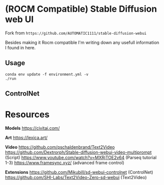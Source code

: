 # (ROCM Compatible) Stable Diffusion web UI 

Fork from `https://github.com/AUTOMATIC1111/stable-diffusion-webui`

Besides making it Rocm compatible I'm writing down any usefull information I found in here.

## Usage

```
conda env update -f environment.yml -v
./run
```

## ControlNet

# Resources
**Models**
https://civitai.com/

**Art**
https://lexica.art/

**Video**
https://github.com/pschaldenbrand/Text2Video
https://github.com/Dextrorph/Stable-diffusion-webui-video-multiprompt (Script)
https://www.youtube.com/watch?v=MXRjTOE2v64 (Parseq tutorial 1-3)
https://www.framesync.xyz/ (advanced frame control)

**Extensions**
https://github.com/Mikubill/sd-webui-controlnet (ControlNet)
https://github.com/SHI-Labs/Text2Video-Zero-sd-webui (Text2Video)